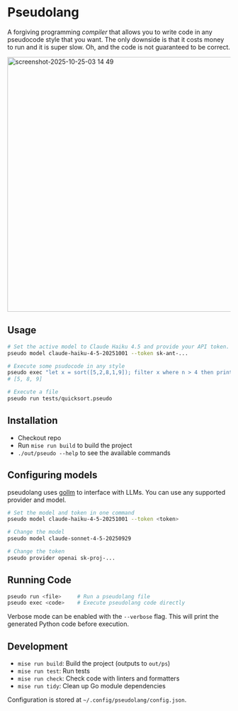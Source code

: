 # Pseudolang

A forgiving programming _compiler_ that allows you to write code in any
pseudocode style that you want. The only downside is that it costs money to run
and it is super slow. Oh, and the code is not guaranteed to be correct.

<img width="829" height="575" alt="screenshot-2025-10-25-03 14 49" src="https://github.com/user-attachments/assets/45a6da00-6402-42be-b0d9-190232a6022c" />

## Usage

```bash
# Set the active model to Claude Haiku 4.5 and provide your API token.
pseudo model claude-haiku-4-5-20251001 --token sk-ant-...

# Execute some psudocode in any style
pseudo exec "let x = sort([5,2,8,1,9]); filter x where n > 4 then print"
# [5, 8, 9]

# Execute a file
pseudo run tests/quicksort.pseudo
```

## Installation

- Checkout repo
- Run `mise run build` to build the project
- `./out/pseudo --help` to see the available commands

## Configuring models

pseudolang uses
[gollm](https://github.com/teilomillet/gollm?tab=readme-ov-file#supported-providers)
to interface with LLMs. You can use any supported provider and model.

```bash
# Set the model and token in one command
pseudo model claude-haiku-4-5-20251001 --token <token>

# Change the model
pseudo model claude-sonnet-4-5-20250929

# Change the token
pseudo provider openai sk-proj-...
```

## Running Code

```bash
pseudo run <file>     # Run a pseudolang file
pseudo exec <code>    # Execute pseudolang code directly
```

Verbose mode can be enabled with the `--verbose` flag. This will print the
generated Python code before execution.

## Development

- `mise run build`: Build the project (outputs to `out/ps`)
- `mise run test`: Run tests
- `mise run check`: Check code with linters and formatters
- `mise run tidy`: Clean up Go module dependencies

Configuration is stored at `~/.config/pseudolang/config.json`.

